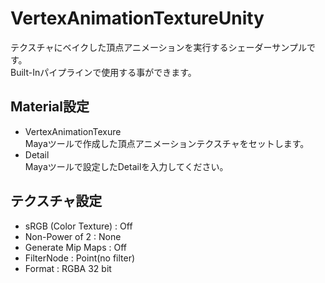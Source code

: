 # VertexAnimationTextureUnity
テクスチャにベイクした頂点アニメーションを実行するシェーダーサンプルです。  
Built-Inパイプラインで使用する事ができます。

## Material設定
- VertexAnimationTexure  
Mayaツールで作成した頂点アニメーションテクスチャをセットします。
- Detail  
Mayaツールで設定したDetailを入力してください。

## テクスチャ設定
- sRGB (Color Texture) : Off  
- Non-Power of 2 : None  
- Generate Mip Maps : Off  
- FilterNode : Point(no filter)
- Format : RGBA 32 bit
